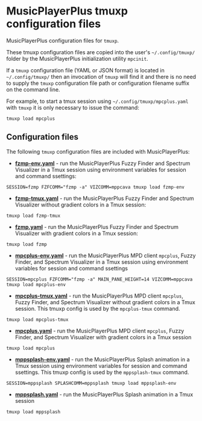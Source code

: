 # MusicPlayerPlus tmuxp configuration files

MusicPlayerPlus configuration files for `tmuxp`.

These tmuxp configuration files are copied into the user's
`~/.config/tmuxp/` folder by the MusicPlayerPlus initialization
utility `mpcinit`.

If a `tmuxp` configuration file (YAML or JSON format) is located
in `~/.config/tmuxp/` then an invocation of `tmuxp` will find it
and there is no need to supply the `tmuxp` configuration file path
or configuration filename suffix on the command line.

For example, to start a tmux session using `~/.config/tmuxp/mpcplus.yaml`
with `tmuxp` it is only necessary to issue the command:

```
tmuxp load mpcplus
```

## Configuration files

The following `tmuxp` configuration files are included with MusicPlayerPlus:

- **[fzmp-env.yaml](fzmp-env.yaml)** - run the MusicPlayerPlus Fuzzy Finder and Spectrum Visualizer in a Tmux session using environment variables for session and command ssettings:

`SESSION=fzmp FZFCOMM="fzmp -a" VIZCOMM=mppcava tmuxp load fzmp-env`

- **[fzmp-tmux.yaml](fzmp-tmux.yaml)** - run the MusicPlayerPlus Fuzzy Finder and Spectrum Visualizer without gradient colors in a Tmux session:

`tmuxp load fzmp-tmux`

- **[fzmp.yaml](fzmp.yaml)** - run the MusicPlayerPlus Fuzzy Finder and Spectrum Visualizer with gradient colors in a Tmux session:

`tmuxp load fzmp`

- **[mpcplus-env.yaml](mpcplus-env.yaml)** - run the MusicPlayerPlus MPD client `mpcplus`, Fuzzy Finder, and Spectrum Visualizer in a Tmux session using environment variables for session and command ssettings

`SESSION=mpcplus FZFCOMM="fzmp -a" MAIN_PANE_HEIGHT=14 VIZCOMM=mppcava tmuxp load mpcplus-env`

- **[mpcplus-tmux.yaml](mpcplus-tmux.yaml)** - run the MusicPlayerPlus MPD client `mpcplus`, Fuzzy Finder, and Spectrum Visualizer without gradient colors in a Tmux session. This tmuxp config is used by the `mpcplus-tmux` command.

`tmuxp load mpcplus-tmux`

- **[mpcplus.yaml](mpcplus.yaml)** - run the MusicPlayerPlus MPD client `mpcplus`, Fuzzy Finder, and Spectrum Visualizer with gradient colors in a Tmux session

`tmuxp load mpcplus`

- **[mppsplash-env.yaml](mppsplash-env.yaml)** - run the MusicPlayerPlus Splash animation in a Tmux session using environment variables for session and command ssettings. This tmuxp config is used by the `mppsplash-tmux` command.

`SESSION=mppsplash SPLASHCOMM=mppsplash tmuxp load mppsplash-env`

- **[mppsplash.yaml](mppsplash.yaml)** - run the MusicPlayerPlus Splash animation in a Tmux session

`tmuxp load mppsplash`
